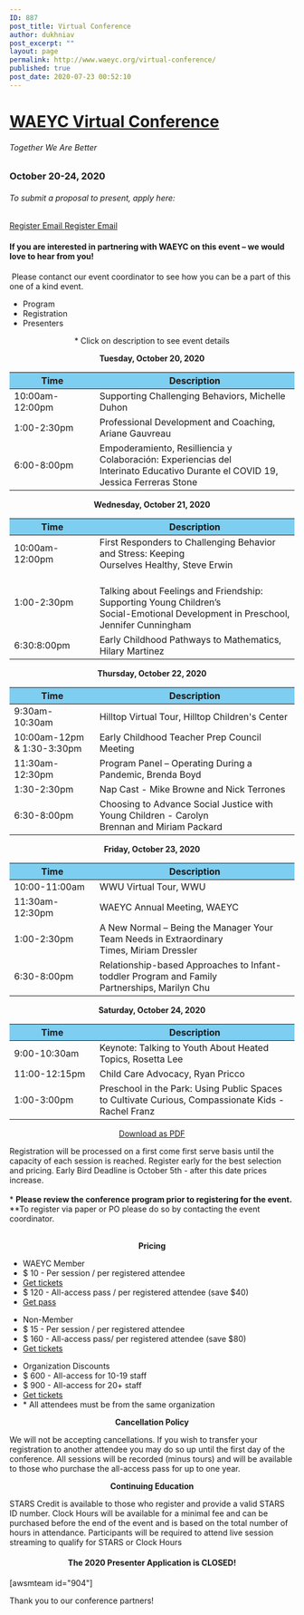 ```yaml
---
ID: 887
post_title: Virtual Conference
author: dukhniav
post_excerpt: ""
layout: page
permalink: http://www.waeyc.org/virtual-conference/
published: true
post_date: 2020-07-23 00:52:10
---
```

<h1><a href="">WAEYC Virtual Conference</a></h1>		
			<h6>Together We Are Better</h6>		
			<h3>October 20-24, 2020</h3>		
			<h6>To submit a proposal to present, apply here:</h6>		
		<a href="https://www.eventbrite.com/e/2020-waeyc-call-for-proposals-tickets-108884454334" data-text="Register">
				Register
		</a>
		<a href="emailto:amandacardwell@frontier.com" data-text="Go!">
				Email
		</a>
		<a href="https://www.eventbrite.com/e/2020-waeyc-call-for-proposals-tickets-108884454334" data-text="Register">
				Register
		</a>
		<a href="emailto:amandacardwell@frontier.com" data-text="Go!">
				Email
		</a>
				<h4>If you are interested in partnering with WAEYC on this event – we would love to hear from you!</h4>
																						<p><p> Please contanct our event coordinator to see how you can be a part of this one of a kind event.</p></p>
		  <ul>
	    		      		<li>                                                        	      		 Program</li>
	      		      		<li>                                                        	      		 Registration</li>
	      		      		<li>                                                        	      		 Presenters</li>
	      	    		</ul>
		      												<p style="text-align: center;">* Click on description to see event details</p><p style="text-align: center;"><b>Tuesday, October 20, 2020</b></p><table style="width: 100%;"><thead><tr><th style="background-color: #7dcef1; width: 30%;">Time</th><th style="background-color: #7dcef1; width: 70%;">Description</th></tr></thead><tbody><tr><td>10:00am-12:00pm</td><td><a>Supporting Challenging Behaviors, Michelle Duhon</a></td></tr><tr><td>1:00-2:30pm</td><td><a>Professional Development and Coaching, Ariane Gauvreau</a></td></tr><tr><td>6:00-8:00pm</td><td><a>Empoderamiento, Resilliencia y Colaboración: Experiencias del<br />Interinato Educativo Durante el COVID 19, Jessica Ferreras Stone</a></td></tr></tbody></table><p style="text-align: center;"><b>Wednesday, October 21, 2020</b></p><table style="width: 100%;" cellspacing="5" cellpadding="5"><thead><tr><th style="background-color: #7dcef1; width: 30%;">Time</th><th style="background-color: #7dcef1; width: 70%;">Description</th></tr></thead><tbody><tr><td>10:00am-12:00pm</td><td><a>First Responders to Challenging Behavior and Stress: Keeping<br />Ourselves Healthy, Steve Erwin</a></td></tr><tr><td>1:00-2:30pm</td><td><a><br />Talking about Feelings and Friendship: Supporting Young Children’s<br />Social-Emotional Development in Preschool, Jennifer Cunningham </a></td></tr><tr><td>6:30:8:00pm</td><td><a>Early Childhood Pathways to Mathematics, Hilary Martinez </a></td></tr></tbody></table><p style="text-align: center;"><b>Thursday, October 22, 2020</b></p><table style="width: 100%;" cellspacing="5" cellpadding="5"><thead><tr><th style="background-color: #7dcef1; width: 30%;">Time</th><th style="background-color: #7dcef1; width: 70%;">Description</th></tr></thead><tbody><tr><td>9:30am-10:30am</td><td><a> Hilltop Virtual Tour, Hilltop Children's Center </a></td></tr><tr><td>10:00am-12pm &amp; 1:30-3:30pm</td><td><a>Early Childhood Teacher Prep Council Meeting</a></td></tr><tr><td>11:30am-12:30pm</td><td><a>Program Panel – Operating During a Pandemic, Brenda Boyd</a></td></tr><tr><td>1:30-2:30pm</td><td><a>Nap Cast - Mike Browne and Nick Terrones</a></td></tr><tr><td>6:30-8:00pm</td><td><a>Choosing to Advance Social Justice with Young Children - Carolyn<br />Brennan and Miriam Packard</a></td></tr></tbody></table><p style="text-align: center;"><b>Friday, October 23, 2020</b></p><table style="width: 100%;" cellspacing="5" cellpadding="5"><thead><tr><th style="background-color: #7dcef1; width: 30%;">Time</th><th style="background-color: #7dcef1; width: 70%;">Description</th></tr></thead><tbody><tr><td>10:00-11:00am</td><td><a>WWU Virtual Tour, WWU</a></td></tr><tr><td>11:30am-12:30pm</td><td><a>WAEYC Annual Meeting, WAEYC</a></td></tr><tr><td>1:00-2:30pm</td><td><a>A New Normal – Being the Manager Your Team Needs in Extraordinary<br />Times, Miriam Dressler</a></td></tr><tr><td>6:30-8:00pm</td><td><a>Relationship-based Approaches to Infant-toddler Program and Family<br />Partnerships, Marilyn Chu</a></td></tr></tbody></table><p style="text-align: center;"><b>Saturday, October 24, 2020</b></p><table style="width: 100%;" cellspacing="5" cellpadding="5"><thead><tr><th style="background-color: #7dcef1; width: 30%;">Time</th><th style="background-color: #7dcef1; width: 70%;">Description</th></tr></thead><tbody><tr><td>9:00-10:30am</td><td><a>Keynote: Talking to Youth About Heated Topics, Rosetta Lee</a></td></tr><tr><td>11:00-12:15pm</td><td><a>Child Care Advocacy, Ryan Pricco</a></td></tr><tr><td>1:00-3:00pm</td><td><a>Preschool in the Park: Using Public Spaces to Cultivate Curious, Compassionate Kids - Rachel Franz</a></td></tr></tbody></table><p style="text-align: center;"> <a href="http://www.waeyc.org/wp-content/uploads/2020/09/WAEYC-Virtual-Conference-Program_Web.pdf">Download as PDF</a></p>							    			
		      												Registration will be processed on a first come first serve basis until the capacity of each session is reached. Register early for the best selection and pricing. Early Bird Deadline is October 5th - after this date prices increase.
<br><br>
* <b>Please review the conference program prior to registering for the event.</b>
**To register via paper or PO please do so by contacting the event coordinator.
<br><br>
<p style="text-align: center;"><strong>Pricing</strong></p>
        <ul>
            <li>WAEYC Member</li>
            <li>$ 10 - Per session / per registered attendee</li>
            <li><a href="https://waeyc-virtual2020.eventbrite.com?discount=WAEYC-Member">Get tickets</a></li>
            <li>$ 120 - All-access pass / per registered attendee (save $40)</li>
            <li><a href="https://waeyc-virtual2020.eventbrite.com?discount=WAEYC-Pass">Get pass</a></li>
        </ul>
        <ul>
            <li>Non-Member</li>
            <li>$ 15 - Per session / per registered attendee</li>
            <li>$ 160 - All-access pass/ per registered attendee (save $80)</li>
            <li><a href="https://waeyc-virtual2020.eventbrite.com">Get tickets</a></li>
        </ul>
        <ul>
            <li>Organization Discounts</li>
            <li>$ 600 - All-access for 10-19 staff</li>
            <li>$ 900 - All-access for 20+ staff</li>
            <li><a href="https://waeyc-virtual2020.eventbrite.com?discount=Organization-Pass">Get tickets</a></li>
            <li>* All attendees must be from the same organization</li>
        </ul>
<p style="text-align: center;"><strong>Cancellation Policy</strong></p>
We will not be accepting cancellations. If you wish to transfer your registration to another attendee you may do so up until the first day of the conference. All sessions will be recorded (minus tours) and will be available to those who purchase the all-access pass for up to one year.
<p style="text-align: center;"><strong>Continuing Education</strong></p>
STARS Credit is available to those who register and provide a valid STARS ID number.
Clock Hours will be available for a minimal fee and can be purchased before the end of the event and is based on the total number of hours in attendance.
Participants will be required to attend live session streaming to qualify for STARS or Clock Hours							    			
		      												<h4 style="text-align: center;">The 2020 Presenter Application is CLOSED!</h4>							    			
		[awsmteam id="904"]<p>Thank you to our conference partners!</p>